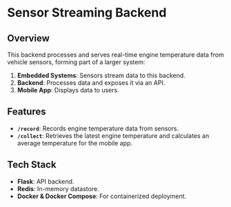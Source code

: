 # Sensor Streaming Backend

## Overview
This backend processes and serves real-time engine temperature data from vehicle sensors, forming part of a larger system:
1. **Embedded Systems**: Sensors stream data to this backend.
2. **Backend**: Processes data and exposes it via an API.
3. **Mobile App**: Displays data to users.

## Features
- **`/record`**: Records engine temperature data from sensors.
- **`/collect`**: Retrieves the latest engine temperature and calculates an average temperature for the mobile app.

## Tech Stack
- **Flask**: API backend.
- **Redis**: In-memory datastore.
- **Docker & Docker Compose**: For containerized deployment.
